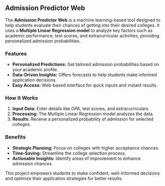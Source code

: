 ## Admission Predictor Web

The **Admission Predictor Web** is a machine learning-based tool designed to help students evaluate their chances of getting into their desired colleges. It uses a **Multiple Linear Regression model** to analyze key factors such as academic performance, test scores, and extracurricular activities, providing personalized admission probabilities.

### Features  
- **Personalized Predictions:** Get tailored admission probabilities based on your academic profile.  
- **Data-Driven Insights:** Offers forecasts to help students make informed application decisions.  
- **Easy Access:** Web-based interface for quick inputs and instant results.

### How It Works  
1. **Input Data:** Enter details like GPA, test scores, and extracurriculars.  
2. **Processing:** The Multiple Linear Regression model analyzes the data.  
3. **Results:** Receive a personalized probability of admission for selected colleges.

### Benefits  
- **Strategic Planning:** Focus on colleges with higher acceptance chances.  
- **Time-Saving:** Streamline the college selection process.  
- **Actionable Insights:** Identify areas of improvement to enhance admission chances.

This project empowers students to make confident, well-informed decisions and optimize their application strategies for better results.
